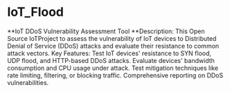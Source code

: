 # IoT_Flood
**IoT DDoS Vulnerability Assessment Tool
**Description: This Open Source IoTProject to assess the vulnerability of IoT devices to Distributed Denial of Service (DDoS) attacks and evaluate their resistance to common attack vectors.
Key Features:
Test IoT devices' resistance to SYN flood, UDP flood, and HTTP-based DDoS attacks.
Evaluate devices' bandwidth consumption and CPU usage under attack.
Test mitigation techniques like rate limiting, filtering, or blocking traffic.
Comprehensive reporting on DDoS vulnerabilities.
